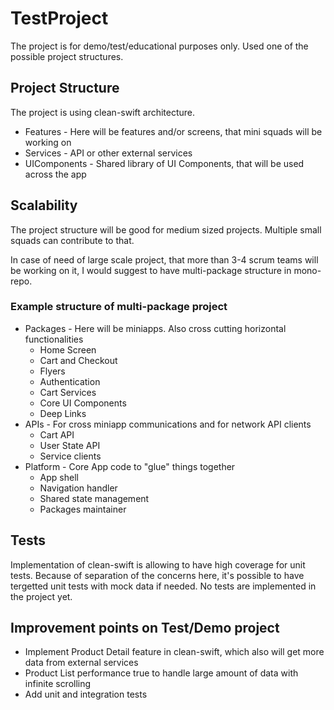 # TestProject
The project is for demo/test/educational purposes only. Used one of the possible project structures.

## Project Structure
The project is using clean-swift architecture.

- Features - Here will be features and/or screens, that mini squads will be working on
- Services - API or other external services
- UIComponents - Shared library of UI Components, that will be used across the app

## Scalability
The project structure will be good for medium sized projects. Multiple small squads can contribute to that.

In case of need of large scale project, that more than 3-4 scrum teams will be working on it, I would suggest to have multi-package structure in mono-repo.

### Example structure of multi-package project

- Packages - Here will be miniapps. Also cross cutting horizontal functionalities
  - Home Screen
  - Cart and Checkout
  - Flyers
  - Authentication
  - Cart Services
  - Core UI Components
  - Deep Links
- APIs - For cross miniapp communications and for network API clients
  - Cart API
  - User State API
  - Service clients
- Platform - Core App code to "glue" things together
  - App shell
  - Navigation handler
  - Shared state management
  - Packages maintainer

## Tests
Implementation of clean-swift is allowing to have high coverage for unit tests. Because of separation of the concerns here, it's possible to have tergetted unit tests with mock data if needed.
No tests are implemented in the project yet.

## Improvement points on Test/Demo project
- Implement Product Detail feature in clean-swift, which also will get more data from external services
- Product List performance true to handle large amount of data with infinite scrolling
- Add unit and integration tests
